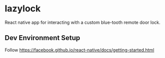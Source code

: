 # lazylock
React native app for interacting with a custom blue-tooth remote door lock.

## Dev Environment Setup

Follow https://facebook.github.io/react-native/docs/getting-started.html
